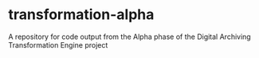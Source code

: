 # transformation-alpha
A repository for code output from the Alpha phase of the Digital Archiving Transformation Engine project
